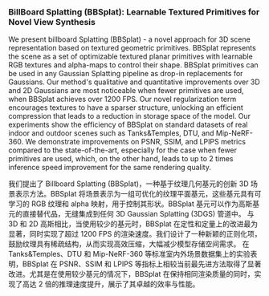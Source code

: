 ### BillBoard Splatting (BBSplat): Learnable Textured Primitives for Novel View Synthesis

We present billboard Splatting (BBSplat) - a novel approach for 3D scene representation based on textured geometric primitives. BBSplat represents the scene as a set of optimizable textured planar primitives with learnable RGB textures and alpha-maps to control their shape. BBSplat primitives can be used in any Gaussian Splatting pipeline as drop-in replacements for Gaussians. Our method's qualitative and quantitative improvements over 3D and 2D Gaussians are most noticeable when fewer primitives are used, when BBSplat achieves over 1200 FPS. Our novel regularization term encourages textures to have a sparser structure, unlocking an efficient compression that leads to a reduction in storage space of the model. Our experiments show the efficiency of BBSplat on standard datasets of real indoor and outdoor scenes such as Tanks&Temples, DTU, and Mip-NeRF-360. We demonstrate improvements on PSNR, SSIM, and LPIPS metrics compared to the state-of-the-art, especially for the case when fewer primitives are used, which, on the other hand, leads to up to 2 times inference speed improvement for the same rendering quality.

我们提出了 Billboard Splatting (BBSplat)，一种基于纹理几何基元的创新 3D 场景表示方法。BBSplat 将场景表示为一组可优化的纹理平面基元，这些基元具有可学习的 RGB 纹理和 alpha 映射，用于控制其形状。BBSplat 基元可以作为高斯基元的直接替代品，无缝集成到任何 3D Gaussian Splatting (3DGS) 管道中。
与 3D 和 2D 高斯相比，当使用较少的基元时，BBSplat 在定性和定量上的改进最为显著，同时实现了超过 1200 FPS 的渲染速度。我们设计了一种新颖的正则化项，鼓励纹理具有稀疏结构，从而实现高效压缩，大幅减少模型存储空间需求。
在 Tanks&Temples、DTU 和 Mip-NeRF-360 等标准室内外场景数据集上的实验表明，BBSplat 在 PSNR、SSIM 和 LPIPS 等指标上相较当前最先进方法取得了显著改进。尤其是在使用较少基元的情况下，BBSplat 在保持相同渲染质量的同时，实现了高达 2 倍的推理速度提升，展示了其卓越的效率与性能。
